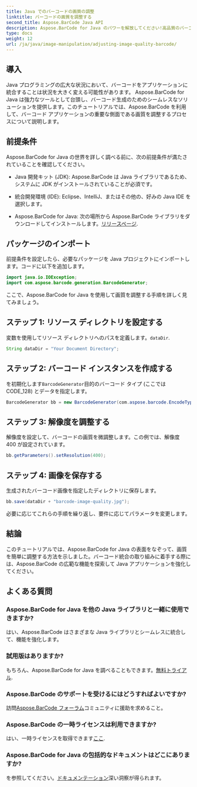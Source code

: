 ```yaml
---
title: Java でのバーコードの画質の調整
linktitle: バーコードの画質を調整する
second_title: Aspose.BarCode Java API
description: Aspose.BarCode for Java のパワーを解放してください!高品質のバーコードをシームレスに生成します。今すぐチュートリアルをご覧ください。
type: docs
weight: 12
url: /ja/java/image-manipulation/adjusting-image-quality-barcode/
---
```


## 導入

Java プログラミングの広大な状況において、バーコードをアプリケーションに統合することは状況を大きく変える可能性があります。 Aspose.BarCode for Java は強力なツールとして台頭し、バーコード生成のためのシームレスなソリューションを提供します。このチュートリアルでは、Aspose.BarCode を利用して、バーコード アプリケーションの重要な側面である画質を調整するプロセスについて説明します。

## 前提条件

Aspose.BarCode for Java の世界を詳しく調べる前に、次の前提条件が満たされていることを確認してください。

- Java 開発キット (JDK): Aspose.BarCode は Java ライブラリであるため、システムに JDK がインストールされていることが必須です。

- 統合開発環境 (IDE): Eclipse、IntelliJ、またはその他の、好みの Java IDE を選択します。

-  Aspose.BarCode for Java: 次の場所から Aspose.BarCode ライブラリをダウンロードしてインストールします。[リリースページ](https://releases.aspose.com/barcode/java/).

## パッケージのインポート

前提条件を設定したら、必要なパッケージを Java プロジェクトにインポートします。コードに以下を追加します。

```java
import java.io.IOException;
import com.aspose.barcode.generation.BarcodeGenerator;
```

ここで、Aspose.BarCode for Java を使用して画質を調整する手順を詳しく見てみましょう。

## ステップ 1: リソース ディレクトリを設定する

変数を使用してリソース ディレクトリへのパスを定義します。`dataDir`.

```java
String dataDir = "Your Document Directory";
```

## ステップ 2: バーコード インスタンスを作成する

を初期化します`BarcodeGenerator`目的のバーコード タイプ (ここでは CODE_128) とデータを指定します。

```java
BarcodeGenerator bb = new BarcodeGenerator(com.aspose.barcode.EncodeTypes.CODE_128, "1234567");
```

## ステップ 3: 解像度を調整する

解像度を設定して、バーコードの画質を微調整します。この例では、解像度 400 が設定されています。

```java
bb.getParameters().setResolution(400);
```

## ステップ 4: 画像を保存する

生成されたバーコード画像を指定したディレクトリに保存します。

```java
bb.save(dataDir + "barcode-image-quality.jpg");
```

必要に応じてこれらの手順を繰り返し、要件に応じてパラメータを変更します。

## 結論

このチュートリアルでは、Aspose.BarCode for Java の表面をなぞって、画質を簡単に調整する方法を示しました。バーコード統合の取り組みに着手する際には、Aspose.BarCode の広範な機能を探索して Java アプリケーションを強化してください。

## よくある質問

### Aspose.BarCode for Java を他の Java ライブラリと一緒に使用できますか?
はい、Aspose.BarCode はさまざまな Java ライブラリとシームレスに統合して、機能を強化します。

### 試用版はありますか?
もちろん、Aspose.BarCode for Java を調べることもできます。[無料トライアル](https://releases.aspose.com/).

### Aspose.BarCode のサポートを受けるにはどうすればよいですか?
訪問[Aspose.BarCode フォーラム](https://forum.aspose.com/c/barcode/13)コミュニティに援助を求めること。

### Aspose.BarCode の一時ライセンスは利用できますか?
はい、一時ライセンスを取得できます[ここ](https://purchase.aspose.com/temporary-license/).

### Aspose.BarCode for Java の包括的なドキュメントはどこにありますか?
を参照してください。[ドキュメンテーション](https://reference.aspose.com/barcode/java/)深い洞察が得られます。
